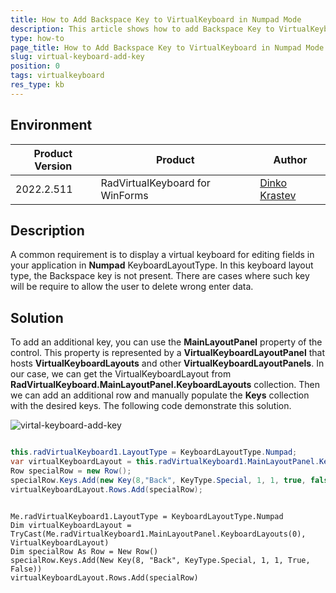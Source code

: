 ```yaml
---
title: How to Add Backspace Key to VirtualKeyboard in Numpad Mode
description: This article shows how to add Backspace Key to VirtualKeyboard in Numpad Mode.
type: how-to
page_title: How to Add Backspace Key to VirtualKeyboard in Numpad Mode
slug: virtual-keyboard-add-key
position: 0
tags: virtualkeyboard
res_type: kb
---
```

 
## Environment
|Product Version|Product|Author|
|----|----|----|
|2022.2.511|RadVirtualKeyboard for WinForms|[Dinko Krastev](https://www.telerik.com/blogs/author/dinko-krastev)|
 

## Description

A common requirement is to display a virtual keyboard for editing fields in your application in __Numpad__ KeyboardLayoutType. In this keyboard layout type, the Backspace key is not present. There are cases where such key will be require to allow the user to delete wrong enter data.
 
## Solution 

To add an additional key, you can use the __MainLayoutPanel__ property of the control. This property is represented by a __VirtualKeyboardLayoutPanel__ that hosts __VirtualKeyboardLayouts__ and other __VirtualKeyboardLayoutPanels__. In our case, we can get the VirtualKeyboardLayout from __RadVirtualKeyboard.MainLayoutPanel.KeyboardLayouts__ collection. Then we can add an additional row and manually populate the __Keys__ collection with the desired keys. The following code demonstrate this solution. 

![virtal-keyboard-add-key](images/virtal-keyboard-add-key.gif)

````C#

this.radVirtualKeyboard1.LayoutType = KeyboardLayoutType.Numpad;
var virtualKeyboardLayout = this.radVirtualKeyboard1.MainLayoutPanel.KeyboardLayouts[0] as VirtualKeyboardLayout;
Row specialRow = new Row();
specialRow.Keys.Add(new Key(8,"Back", KeyType.Special, 1, 1, true, false));
virtualKeyboardLayout.Rows.Add(specialRow);


````
````VB.NET

Me.radVirtualKeyboard1.LayoutType = KeyboardLayoutType.Numpad
Dim virtualKeyboardLayout = TryCast(Me.radVirtualKeyboard1.MainLayoutPanel.KeyboardLayouts(0), VirtualKeyboardLayout)
Dim specialRow As Row = New Row()
specialRow.Keys.Add(New Key(8, "Back", KeyType.Special, 1, 1, True, False))
virtualKeyboardLayout.Rows.Add(specialRow)


````


 

